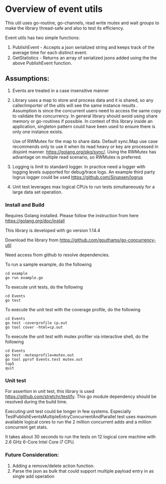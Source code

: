 # Overview of event utils
This util uses go-routine, go-channels, read write mutex and wait groups to make the library thread-safe 
and also to test its efficiency.

Event utils has two simple functions:
1) PublishEvent - Accepts a json serialized string and keeps track of the average time for each distinct event.
2) GetStatistics - Returns an array of serialized jsons added using the the above PublishEvent function.
    
## Assumptions:

1) Events are treated in a case insensitive manner

2) Library uses a map to store and process data and it is shared, so any caller/importer of the utils will see the same
    instance results . Assumption is since the concurrent users need to access the same copy to validate the concurrency.
    In general library should avoid using share memory or go-routines if possible. In context of this library inside 
    an application, singleton pattern could have been used to ensure there is only one instance exists.
    
    Use of RWMutex for the map to share data. 
    Default sync.Map use case recommends only to use it when its read heavy or key are processed in disjoint manner.
    https://golang.org/pkg/sync/. Using the RWMutex has advantage on multiple read scenario, so RWMutex is preferred.
     
3) Logging is limit to standard logger. In practice need a logger with logging levels supported for debug/trace logs.
   An example third party logrus logger could be used https://github.com/Sirupsen/logrus

4) Unit test leverages max logical CPUs to run tests simultaneously for a large data set operation. 

### Install and Build
Requires Golang installed. Please follow the instruction from here https://golang.org/doc/install

This library is developed with go version 1.14.4

Download the library from https://github.com/gouthams/go-concurrency-util

Need access from github to resolve dependencies.

To run a sample example, do the following
```shell script
cd example
go run example.go
```

To execute unit tests, do the following
```shell script
cd Events
go test
```

To execute the unit test with the coverage profile, do the following
```shell script
cd Events
go test -coverprofile cp.out
go tool cover -html=cp.out
```

To execute the unit test with mutex profiler via interactive shell, do the following
```shell script
cd Events
go test -mutexprofile=mutex.out
go tool pprof Events.test mutex.out
top5
quit
```

### Unit test
For assertion in unit test, this library is used https://github.com/stretchr/testify. 
This go module dependency should be resolved during the build time.  

Executing unit test could be longer in few systems. 
Especially TestPublishEventsMultipleEntryConcurrentAndParallel test uses maximum available logical cores
to run the 2 million concurrent adds and a million concurrent get stats.

It takes about 30 seconds to run the tests on 12 logical core machine with 2.6 GHz 6-Core Intel Core i7 CPU.

### Future Consideration:
   1) Adding a remove/delete action function.
   2) Parse the json as bulk that could support multiple payload entry in as single add operation
   
